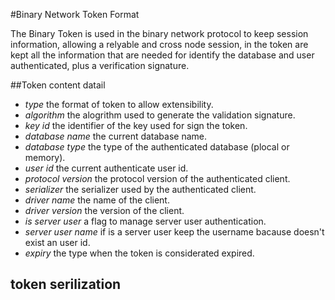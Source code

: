 #Binary Network Token Format

The Binary Token is used in the binary network protocol to keep session information, allowing a relyable and cross node session, in the token are kept all the information that are needed for identify the database and user authenticated, plus a verification signature.

##Token content datail


* *type* the format of token to allow extensibility.
* *algorithm* the alogrithm used to generate the validation signature.
* *key id* the identifier of the key used for sign the token.
* *database name* the current database name.
* *database type* the type of the authenticated database (plocal or memory).
* *user id* the current authenticate user id.
* *protocol version* the protocol version of the authenticated client.
* *serializer* the serializer used by the authenticated client.
* *driver name* the name of the client.
* *driver version* the version of the client.
* *is server user* a flag to manage server user authentication.
* *server user name* if is a server user keep the username bacause doesn't exist an user id.
* *expiry* the type when the token is considerated expired. 

## token serilization

